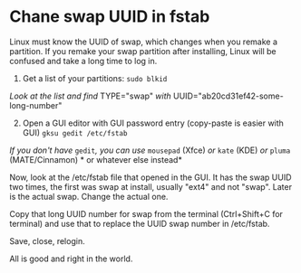 # Chane swap UUID in fstab

Linux must know the UUID of swap, which changes when you remake a partition. If you remake your swap partition after installing, Linux will be confused and take a long time to log in.

1. Get a list of your partitions:
`sudo blkid`

*Look at the list and find* TYPE="swap" *with* UUID="ab20cd31ef42-some-long-number"

2. Open a GUI editor with GUI password entry (copy-paste is easier with GUI)
`gksu gedit /etc/fstab`

*If you don't have* `gedit`*, you can use* `mousepad` (Xfce) *or* `kate` (KDE) *or* `pluma` (MATE/Cinnamon) * or whatever else instead*

Now, look at the /etc/fstab file that opened in the GUI. It has the swap UUID two times, the first was swap at install, usually "ext4" and not "swap". Later is the actual swap. Change the actual one.

Copy that long UUID number for swap from the terminal (Ctrl+Shift+C for terminal) and use that to replace the UUID swap number in /etc/fstab.

Save, close, relogin.

All is good and right in the world.
